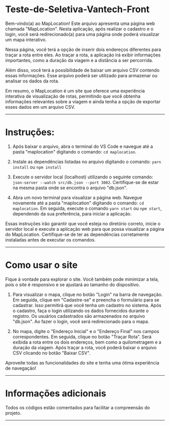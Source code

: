 # Teste-de-Seletiva-Vantech-Front

Bem-vindo(a) ao MapLocation! Este arquivo apresenta uma página web chamada "MapLocation". Nesta aplicação, após realizar o cadastro e o login, você será redirecionado(a) para uma página onde poderá visualizar um mapa interativo.

Nessa página, você terá a opção de inserir dois endereços diferentes para traçar a rota entre eles. Ao traçar a rota, a aplicação irá exibir informações importantes, como a duração da viagem e a distância a ser percorrida.

Além disso, você terá a possibilidade de baixar um arquivo CSV contendo essas informações. Esse arquivo poderá ser utilizado para armazenar ou analisar os dados da rota.

Em resumo, o MapLocation é um site que oferece uma experiência interativa de visualização de rotas, permitindo que você obtenha informações relevantes sobre a viagem e ainda tenha a opção de exportar esses dados em um arquivo CSV.

-------------------------------------------------------------------------------------------------------------------------------------------

# Instruções:

1. Após baixar o arquivo, abra o terminal do VS Code e navegue até a pasta "maplocation" digitando o comando: `cd maplocation`.

2. Instale as dependências listadas no arquivo digitando o comando: `yarn install` ou `npm install`

2. Execute o servidor local (localhost) utilizando o seguinte comando: `json-server --watch src/db.json --port 3002`. Certifique-se de estar na mesma pasta onde se encontra o arquivo "db.json".

3. Abra um novo terminal para visualizar a página web. Navegue novamente até a pasta "maplocation" digitando o comando: `cd maplocation`. Em seguida, execute o comando `yarn start` ou `npm start`, dependendo da sua preferência, para iniciar a aplicação. 

Essas instruções irão garantir que você esteja no diretório correto, inicie o servidor local e execute a aplicação web para que possa visualizar a página do MapLocation. Certifique-se de ter as dependências corretamente instaladas antes de executar os comandos.

-------------------------------------------------------------------------------------------------------------------------------------------

# Como usar o site

Fique à vontade para explorar o site. Você também pode minimizar a tela, pois o site é responsivo e se ajustará ao tamanho do dispositivo.

1. Para visualizar o mapa, clique no botão "Login" na barra de navegação. Em seguida, clique em "Cadastre-se" e preencha o formulário para se cadastrar. Isso permitirá que você tenha um cadastro no sistema. Após o cadastro, faça o login utilizando os dados fornecidos durante o registro. Os usuários cadastrados são armazenados no arquivo "db.json". Ao fazer o login, você será redirecionado para o mapa.

2. No mapa, digite o "Endereço Inicial" e o "Endereço Final" nos campos correspondentes. Em seguida, clique no botão "Traçar Rota". Será exibida a rota entre os dois endereços, bem como a quilometragem e a duração da viagem. Após traçar a rota, você poderá baixar o arquivo CSV clicando no botão "Baixar CSV".

Aproveite todas as funcionalidades do site e tenha uma ótima experiência de navegação!

-------------------------------------------------------------------------------------------------------------------------------------------

# Informações adicionais

Todos os códigos estão comentados para facilitar a compreensão do projeto.

-------------------------------------------------------------------------------------------------------------------------------------------



